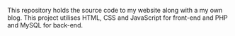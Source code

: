 This repository holds the source code to my website along with a my own blog. This project utilises HTML, CSS and JavaScript for front-end and PHP and MySQL for back-end.
